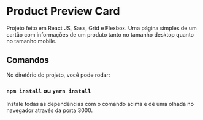# Product Preview Card

Projeto feito em React JS, Sass, Grid e Flexbox.
Uma página simples de um cartão com informações de um produto tanto no tamanho desktop quanto no tamanho mobile.

## Comandos

No diretório do projeto, você pode rodar:

### `npm install` ou `yarn install`

Instale todas as dependências com o comando acima e dê uma olhada no navegador através da porta 3000.
